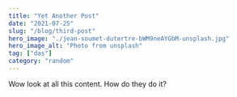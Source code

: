 ```yaml
---
title: "Yet Another Post"
date: "2021-07-25"
slug: "/blog/third-post"
hero_image: "./jean-soumet-dutertre-bWM9neAYGbM-unsplash.jpg"
hero_image_alt: "Photo from unsplash"
tag: ["das"]
category: "random"
---
```


Wow look at all this content. How do they do it?
